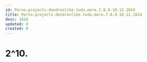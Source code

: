 ```yaml
---
id: Perso.projects.dendronlike.todo.more.7.8.9.10.12.1024
title: Perso.projects.dendronlike.todo.more.7.8.9.10.12.1024
desc: 1024
updated: 0
created: 0
---
```

# 2^10.
